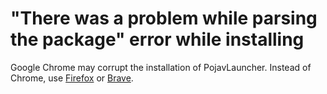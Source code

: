 # "There was a problem while parsing the package" error while installing

Google Chrome may corrupt the installation of PojavLauncher. Instead of Chrome, use [Firefox](https://play.google.com/store/apps/details?id=org.mozilla.firefox) or [Brave](https://play.google.com/store/apps/details?id=com.brave.browser).
